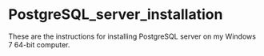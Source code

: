 # PostgreSQL_server_installation
These are the instructions for installing PostgreSQL server on my Windows 7 64-bit computer.
